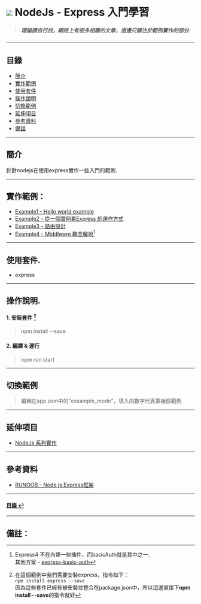 # ![](https://drive.google.com/uc?id=10INx5_pkhMcYRdx_OO4rXNXxcsvPtBYq) NodeJs - Express 入門學習
> ##### 理論請自行找，網路上有很多相關的文章，這邊只關注於範例實作的部分.

---

<!--ts-->
## 目錄
* [簡介](#簡介)
* [實作範例](#實作範例)
* [使用套件](#使用套件)
* [操作說明](#操作說明)
* [切換範例](#切換範例)
* [延伸項目](#延伸項目)
* [參考資料](#參考資料)
* [備註](#備註)
<!--te-->

---

## 簡介
針對nodejs在使用express實作一些入門的範例.<br>

---

## 實作範例：
- [Example1 - Hello world example](https://expressjs.com/en/starter/hello-world.html) <br>
- [Example2 - 從一個實例看Express 的運作方式](https://medium.com/web-design-zone/%E5%BE%9Enode-js-%E5%BE%9E%E4%B8%80%E5%80%8B%E5%AF%A6%E4%BE%8B%E7%9C%8Bexpress-%E7%9A%84%E9%81%8B%E4%BD%9C%E6%96%B9%E5%BC%8F-7c61cdd477f5) <br>
- [Example3 - 路由設計](https://ithelp.ithome.com.tw/articles/10307712) <br>
- [Example4 - Middlware 觀念解說](https://www.jollen.org/blog/2013/11/expressjs-middleware.html)[^1] <br>

---

## 使用套件.
- express

---

## 操作說明.
#### 1. 安裝套件 [^2]
> npm install --save

#### 2. 編譯 & 運行
> npm run start

---

## 切換範例
> 編輯在app.json中的"exsample_mode"，填入的數字代表第幾個範例.

---

## 延伸項目
* [NodeJs 系列實作](https://github.com/RC-Dev-Tech/nodejs-index) <br>

---

## 參考資料
* [RUNOOB - Node.js Express框架](https://www.runoob.com/nodejs/nodejs-express-framework.html) <br>

---

<!--ts-->
#### [目錄 ↩](#目錄)
<!--te-->

---

## 備註：

[^1]: Express4 不在內建一些插件，而basicAuth就是其中之一. <br>
其他方案 - [express-basic-auth](https://www.npmjs.com/package/express-basic-auth)
[^2]: 在這個範例中我們需要安裝express，指令如下：<br>
`npm install express --save` <br>
因為這些套件已經有被安裝並整合在package.json中，所以這邊直接下**npm install --save**的指令就好

